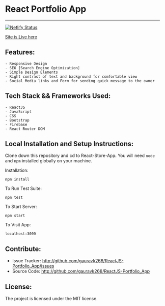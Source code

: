 # React Portfolio App
------------------------------

[![Netlify Status](https://api.netlify.com/api/v1/badges/39b92a04-7556-43f3-aff3-5732fbe7df09/deploy-status)](https://app.netlify.com/sites/gauravk268/deploys)

[Site is Live here](http://gauravk.co)

## Features:

	- Responsive Design
	- SEO [Search Engine Optimization]
	- Simple Design Elements
	- Right contrast of text and background for comfortable view
	- Social Media links and Form for sending quick message to the owner
	
## Tech Stack && Frameworks Used:

	- ReactJS
	- JavaScript
	- CSS
	- Bootstrap
	- Firebase
	- React Router DOM
	

## Local Installation and Setup Instructions:

  Clone down this repository and cd to React-Store-App. You will need `node` and `npm` installed globally on your machine.  

  Installation:

  `npm install`  

  To Run Test Suite:  

  `npm test`  

  To Start Server:

  `npm start`  

  To Visit App:

  `localhost:3000`


## Contribute:

  - Issue Tracker: http://github.com/gauravk268/ReactJS-Portfolio_App/issues
  - Source Code: http://github.com/gauravk268/ReactJS-Portfolio_App

## License:

  The project is licensed under the MIT license.
	
